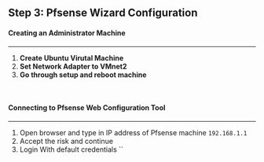 ## Step 3: Pfsense Wizard Configuration


#### Creating an Administrator Machine
---
1. **Create Ubuntu Virutal Machine**
2. **Set Network Adapter to VMnet2**
3. **Go through setup and reboot machine**

<br>

#### Connecting to Pfsense Web Configuration Tool
---
1. Open browser and type in IP address of Pfsense machine `192.168.1.1`
2. Accept the risk and continue
3. Login With default credentials ``

